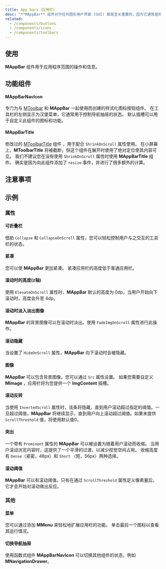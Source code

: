 ```yaml
---
title: App bars（应用栏）
desc: "**MAppBar** 组件对于任何图形用户界面 (GUI) 都是至关重要的，因为它通常是网站导航的主要来源。**MAppBar** 和 **MNavigationDrawer** 结合在一起为应用程序提供站点导航。"
related:
  - /components/buttons
  - /components/icons
  - /components/toolbars
---
```


## 使用

**MAppBar** 组件用于应用程序范围的操作和信息。

<app-bars-usage></app-bars-usage>

## 功能组件

#### MAppBarNavIcon

专门为与 [MToolbar](/components/toolbars) 和 **MAppBar** 一起使用而创建的样式化图标按钮组件。 在工具栏的左侧显示为汉堡菜单，它通常用于控制导航抽屉的状态。 默认插槽可以用于自定义此组件的图标和功能。

#### MAppBarTitle
修改过的 [MToolbarTitle](/components/toolbars) 组件 ，用于配合 `ShrinkOnScroll` 属性使用。 在小屏幕上，**MToolbarTitle**
将被截断，但这个组件在展开时使用了绝对定位使其内容可见。 我们不建议您在没有使用 `ShrinkOnScroll` 属性时使用 **MAppBarTitle** 组件。
确实是因为向此组件添加了 `resize` 事件，并进行了很多额外的计算。

## 注意事项

<masa-alerts type="warning" content="当在 **MToolbar** 和 **MAppBar** 内部使用带有 `Icon` 属性的 **MButton** 时，它们将自动增大其尺寸并应用负边距，以确保根据 **Material** 设计规范的适当间距。
如果您选择将按钮包装在任何容器例如 `div`中，则需要对该容器应用负边距，以便正确对齐它们。"></masa-alerts>

## 示例

### 属性

#### 可折叠栏

借助 `Collapse` 和 `CollapseOnScroll` 属性，您可以轻松控制用户与之交互的工具栏的状态。

<masa-example file="Examples.components.app_bars.CollapsibleBars"></masa-example>

#### 紧凑

您可以使 **MAppBar** 更加紧凑。 紧凑应用栏的高度低于普通应用栏。

<masa-example file="Examples.components.app_bars.Dense"></masa-example>

#### 滚动时的高度(z轴)

使用 `ElevateOnScroll` 属性时，**MAppBar** 默认的高度为 0dp，当用户开始向下滚动时，高度会升至 4dp。

<masa-example file="Examples.components.app_bars.ElevateOnScroll"></masa-example>

#### 滚动时淡入淡出图像

**MAppBar** 的背景图像可以在滚动时淡出。使用 `FadeImgOnScroll` 属性进行此操作。

<masa-example file="Examples.components.app_bars.FadeImageOnScroll"></masa-example>


#### 滚动隐藏

当设置了 `HideOnScroll` 属性，**MAppBar** 向下滚动时会被隐藏。

<masa-example file="Examples.components.app_bars.HiddenOnScroll"></masa-example>

#### 图像

**MAppBar** 可以包含背景图像。您可以通过 `Src` 属性设置。 如果您需要自定义 **MImage** ，应用栏将为您提供一个 **ImgContent** 插槽。

<masa-example file="Examples.components.app_bars.Images"></masa-example>

#### 滚动反转

当使用 `InvertedScroll` 属性时，该条将隐藏，直到用户滚动超过指定的阈值。一旦超过阈值，**MAppBar** 将继续显示，直到用户向上滚动超过阈值。如果未提供 `ScrollThreshold` 值，将使用默认值0。

<masa-example file="Examples.components.app_bars.CollapsibleBars"></masa-example>

#### 突出

一个带有 `Prominent` 属性的 **MAppBar** 可以被设置为随着用户滚动而收缩。 当用户滚动浏览内容时，这提供了一个平滑的过渡，以减少视觉空间占用。 收缩高度有 `Dense`（紧密，48px）和 `Short` （短，56px）两种选择。

<masa-example file="Examples.components.app_bars.Prominent"></masa-example>

#### 滚动阈值

**MAppBar** 可以有滚动阈值。只有在通过 `ScrollThreshold` 属性定义像素量后，它才会开始对滚动做出反应。

<masa-example file="Examples.components.app_bars.ScrollThreshold"></masa-example>

### 其他

#### 菜单

您可以通过添加 **MMenu** 来轻松地扩展应用栏的功能。 单击最后一个图标以查看其运行情况。

<masa-example file="Examples.components.app_bars.Menu"></masa-example>

#### 切换导航抽屉

使用函数式组件 **MAppBarNavIcon** 可以切换其他组件的状态，例如 **MNavigationDrawer**。

<masa-example file="Examples.components.app_bars.ToggleNavigationDrawers"></masa-example>